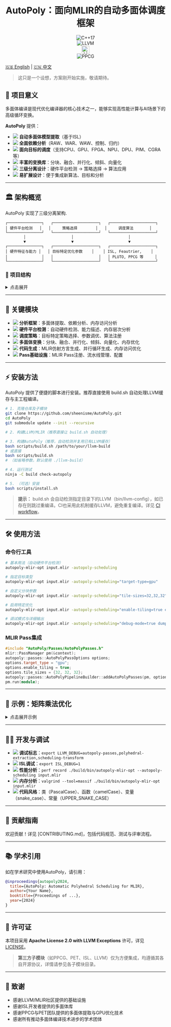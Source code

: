 
<h1 align="center">AutoPoly：面向MLIR的自动多面体调度框架</h1>

<p align="center">
  <img src="https://img.shields.io/badge/C++-17-success?logo=c%2B%2B" alt="C++17"/>
  <br>
  <img src="https://img.shields.io/badge/LLVM-18%2B-success?logo=llvm" alt="LLVM"/>
  <br>
  <img src="https://img.shields.io/badge/MLIR-Affine-success?logo=llvm&logoColor=white" alt="MLIR" height="24"/>
  <br>
  <img src="https://img.shields.io/badge/PPCG-supported-success?logo=gnu" alt="PPCG"/>
  <br>
</p>

[🇬🇧 English](README.md) | [🇨🇳 中文](README-zh.md)

> 这只是一个设想，方案刚开始实施，敬请期待。

## 🚀 项目意义

多面体编译是现代优化编译器的核心技术之一，能够实现高性能计算与AI场景下的高级循环变换。

**AutoPoly** 提供：

- <img src="https://img.icons8.com/ios-filled/20/000000/parse-from-clipboard.png"/> **自动多面体模型提取**（基于ISL）
- <img src="https://img.icons8.com/ios-filled/20/000000/graph.png"/> **全面依赖分析**（RAW、WAR、WAW、控制、归约）
- <img src="https://img.icons8.com/ios-filled/20/000000/chip.png"/> **面向目标的调度**（支持CPU、GPU、FPGA、NPU、DPU、PIM、CGRA等）
- <img src="https://img.icons8.com/ios-filled/20/000000/merge-git.png"/> **丰富的变换库**：分块、融合、并行化、倾斜、向量化
- <img src="https://img.icons8.com/ios-filled/20/000000/flow-chart.png"/> **三级分离设计**：硬件平台检测 → 策略选择 → 算法应用
- <img src="https://img.icons8.com/ios-filled/20/000000/plus-math.png"/> **易扩展设计**：便于集成新算法、目标和分析

---

## 🏛️ 架构概览

AutoPoly 实现了三级分离架构.

```
┌───────────────┐   ┌────────────────────┐   ┌────────────────────┐
│ 硬件平台检测   │   │     策略选择        │   │     调度算法       │
└───────────────┘   └────────────────────┘   └────────────────────┘
        │                    │                        │
        ▼                    ▼                        ▼
┌───────────────┐   ┌────────────────────┐   ┌────────────────────┐
│ 硬件特征与能力 │   │ 目标特定优化参数    │    │ ISL, Feautrier,    │
│               │   │                    │   │ PLUTO, PPCG 等     │
└───────────────┘   └────────────────────┘   └────────────────────┘
```

### 📁 项目结构

<details>
<summary>点击展开</summary>

```
AutoPoly/
├── include/AutoPoly/          # C++头文件（模块化）
│   ├── Analysis/              # 多面体提取与依赖分析
│   ├── CodeGen/               # 调度到MLIR代码生成
│   ├── Passes/                # MLIR Pass基础设施
│   ├── Scheduling/            # 调度策略与算法
│   ├── Target/                # 硬件平台检测与特征描述
│   └── Transform/             # 多面体变换
├── lib/                       # C++实现
│   ├── ppcg_wrapper/          # C代码优化器（PPCG集成）
│   ├── Analysis/              # 分析实现
│   ├── CodeGen/               # 代码生成实现
│   ├── Passes/                # Pass实现
│   ├── Scheduling/            # 调度实现
│   ├── Target/                # 硬件平台检测实现
│   └── Transform/             # 变换实现
├── tools/                     # 命令行工具
│   ├── autopoly-mlir-opt.cpp  # 主MLIR优化器
│   └── autopoly-c-opt.cpp     # C代码优化器
├── scripts/                   # 构建与安装脚本
├── test/                      # 测试文件
├── unittests/                 # 单元测试
├── third_party/               # 第三方依赖（LLVM, ISL, PPCG, PET）
├── README.md                  # 英文文档
├── README-zh.md               # 中文文档
└── LICENSE                    # 许可证
```
</details>

---

## 🧩 关键模块

- <img src="https://img.icons8.com/ios-filled/20/000000/inspection.png"/> **分析框架**：多面体提取、依赖分析、内存访问分析
- <img src="https://img.icons8.com/ios-filled/20/000000/search--v1.png"/> **硬件平台检测**：自动硬件检测、能力描述、内存层次分析
- <img src="https://img.icons8.com/ios-filled/20/000000/strategy-board.png"/> **调度策略**：目标特定策略选择、参数调优、算法注册
- <img src="https://img.icons8.com/ios-filled/20/000000/synchronize.png"/> **多面体变换**：分块、融合、并行化、倾斜、向量化、内存优化
- <img src="https://img.icons8.com/ios-filled/20/000000/code.png"/> **代码生成**：MLIR仿射方言生成、并行循环生成、内存访问优化
- <img src="https://img.icons8.com/ios-filled/20/000000/flow-chart.png"/> **Pass基础设施**：MLIR Pass注册、流水线管理、配置

---

## ⚡ 安装方法

AutoPoly 提供了便捷的脚本进行安装。推荐直接使用 build.sh 自动处理LLVM缓存与主工程编译。

```bash
# 1. 克隆仓库及子模块
git clone https://github.com/sheenisme/AutoPoly.git
cd AutoPoly
git submodule update --init --recursive

# 2. 构建LLVM/MLIR（推荐直接让 build.sh 自动处理）

# 3. 构建AutoPoly（推荐，自动检测并复用已有LLVM缓存）
bash scripts/build.sh /path/to/your/llvm-build
# 或直接
bash scripts/build.sh
# （如省略参数，默认使用 ./llvm-build）

# 4. 运行测试
ninja -C build check-autopoly

# 5. （可选）安装
bash scripts/install.sh
```

> **提示：** build.sh 会自动检测指定目录下的LLVM（bin/llvm-config），如已存在则跳过重编译。CI也采用此机制缓存LLVM，避免重复编译。详见 [CI workflow](.github/workflows/ci.yml)。

---

## 🛠️ 使用方法

### 命令行工具
```bash
# 基本用法（自动硬件平台检测）
autopoly-mlir-opt input.mlir -autopoly-scheduling

# 指定目标类型
autopoly-mlir-opt input.mlir -autopoly-scheduling="target-type=gpu"

# 自定义分块参数
autopoly-mlir-opt input.mlir -autopoly-scheduling="tile-sizes=32,32,32"

# 启用特定优化
autopoly-mlir-opt input.mlir -autopoly-scheduling="enable-tiling=true enable-fusion=true"

# 调试模式与详细输出
autopoly-mlir-opt input.mlir -autopoly-scheduling="debug-mode=true dump-schedules=true"
```

### MLIR Pass集成
```cpp
#include "AutoPoly/Passes/AutoPolyPasses.h"
mlir::PassManager pm(&context);
autopoly::passes::AutoPolyPassOptions options;
options.target_type = "gpu";
options.enable_tiling = true;
options.tile_sizes = {32, 32, 32};
autopoly::passes::AutoPolyPipelineBuilder::addAutoPolyPasses(pm, options);
pm.run(module);
```

---

## 🧪 示例：矩阵乘法优化

<details>
<summary>点击展开示例</summary>

**输入MLIR**：
```mlir
func.func @matmul(%A: memref<1024x1024xf32>, %B: memref<1024x1024xf32>, %C: memref<1024x1024xf32>) {
  affine.for %i = 0 to 1024 {
    affine.for %j = 0 to 1024 {
      affine.for %k = 0 to 1024 {
        %a = affine.load %A[%i, %k] : memref<1024x1024xf32>
        %b = affine.load %B[%k, %j] : memref<1024x1024xf32>
        %c = affine.load %C[%i, %j] : memref<1024x1024xf32>
        %prod = arith.mulf %a, %b : f32
        %sum = arith.addf %c, %prod : f32
        affine.store %sum, %C[%i, %j] : memref<1024x1024xf32>
      }
    }
  }
  return
}
```

**优化输出**：
```mlir
func.func @matmul(%A: memref<1024x1024xf32>, %B: memref<1024x1024xf32>, %C: memref<1024x1024xf32>) {
  affine.parallel (%ii) = (0) to (1024) step (32) {
    affine.parallel (%jj) = (0) to (1024) step (32) {
      affine.for %kk = 0 to 1024 step 32 {
        affine.parallel (%i) = (%ii) to (min(1024, %ii + 32)) {
          affine.parallel (%j) = (%jj) to (min(1024, %jj + 32)) {
            affine.for %k = %kk to min(1024, %kk + 32) {
              // 优化后的计算
            }
          }
        }
      }
    }
  }
  return
}
```
</details>

---

## 🧑‍💻 开发与调试

- <img src="https://img.icons8.com/ios-filled/20/000000/bug.png"/> **调试标志**：`export LLVM_DEBUG=autopoly-passes,polyhedral-extraction,scheduling-transform`
- <img src="https://img.icons8.com/ios-filled/20/000000/console.png"/> **ISL调试**：`export ISL_DEBUG=1`
- <img src="https://img.icons8.com/ios-filled/20/000000/speed.png"/> **性能分析**：`perf record ./build/bin/autopoly-mlir-opt --autopoly-scheduling input.mlir`
- <img src="https://img.icons8.com/ios-filled/20/000000/memory-slot.png"/> **内存分析**：`valgrind --tool=massif ./build/bin/autopoly-mlir-opt input.mlir`
- <img src="https://img.icons8.com/ios-filled/20/000000/code-file.png"/> **代码风格**：类（PascalCase）、函数（camelCase）、变量（snake_case）、常量（UPPER_SNAKE_CASE）

---

## 🤝 贡献指南

欢迎贡献！详见 [CONTRIBUTING.md]，包括代码规范、测试与评审流程。

---

## 📚 学术引用

如在学术研究中使用AutoPoly，请引用：

```bibtex
@inproceedings{autopoly2024,
  title={AutoPoly: Automatic Polyhedral Scheduling for MLIR},
  author={Your Name},
  booktitle={Proceedings of ...},
  year={2024}
}
```

---

## 📝 许可证

本项目采用 **Apache License 2.0 with LLVM Exceptions** 许可，详见 [LICENSE](LICENSE)。

> **第三方子模块**（如PPCG、PET、ISL、LLVM）仅为方便集成，均遵循其各自开源协议，详情请参见各子模块目录。

---

## 🙏 致谢

- 感谢LLVM/MLIR社区提供的基础设施
- 感谢ISL开发者提供的多面体库
- 感谢PPCG与PET团队提供的多面体提取与GPU优化技术
- 感谢所有推动多面体编译技术进步的学术团体

